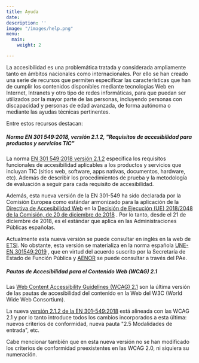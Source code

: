 ```yaml
---
title: Ayuda
date: 
description: ''
image: "/images/help.png"
menu:
  main:
    weight: 2

---
```

La accesibilidad es una problemática tratada y considerada ampliamente tanto en ámbitos nacionales como internacionales. Por ello se han creado una serie de recursos que permiten especificar las características que han de cumplir los contenidos disponibles mediante tecnologías Web en Internet, Intranets y otro tipo de redes informáticas, para que puedan ser utilizados por la mayor parte de las personas, incluyendo personas con discapacidad y personas de edad avanzada, de forma autónoma o mediante las ayudas técnicas pertinentes.

Entre estos recursos destacan:

##### Norma EN 301 549:2018, versión 2.1.2, "Requisitos de accesibilidad para productos y servicios TIC"

La norma [EN 301 549:2018 versión 2.1.2](https://www.etsi.org/deliver/etsi_en/301500_301599/301549/02.01.02_60/en_301549v020102p.pdf "EN 301 549:2018 versión 2.1.2 (Abre en nueva ventana)") especifica los requisitos funcionales de accesibilidad aplicables a los productos y servicios que incluyan TIC (sitios web, software, apps nativas, documentos, hardware, etc). Además de describir los procedimientos de prueba y la metodología de evaluación a seguir para cada requisito de accesibilidad.

Además, esta nueva versión de la EN 301-549 ha sido declarada por la Comisión Europea como estándar armonizado para la aplicación de la [Directiva de Accesibilidad Web](https://administracionelectronica.gob.es/pae_Home/pae_Estrategias/pae_lineas_ccoperacion/pae_Cooperacion_Internacional/pae_Accesibilidad-contexto-internacional.html "Directiva de Accesibilidad Web") en la [Decisión de Ejecución (UE) 2018/2048 de la Comisión, de 20 de diciembre de 2018](https://eur-lex.europa.eu/legal-content/ES/TXT/?uri=uriserv:OJ.L_.2018.327.01.0084.01.SPA&toc=OJ:L:2018:327:TOC "Decisión de Ejecución (UE) 2018/2048 de la Comisión, de 20 de diciembre de 2018 (Abre en nueva ventana)") . Por lo tanto, desde el 21 de diciembre de 2018, es el estándar que aplica en las Administraciones Públicas españolas.

Actualmente esta nueva versión se puede consultar en inglés en la web de [ETSI](https://www.etsi.org/ "ETSI (Abre en nueva ventana)"). No obstante, esta versión se materializa en la norma española [UNE-EN 301549:2019](http://administracionelectronica.gob.es/PAe/accesibilidad/une-en-301549-2019.pdf "UNE-EN 301549:2019") , que en virtud del acuerdo suscrito por la Secretaría de Estado de Función Pública y [AENOR](http://www.aenor.es/aenor/certificacion/resp_social/accesibilidad_tic.asp "AENOR (Abre en nueva ventana)") se puede consultar a través del PAe.

##### Pautas de Accesibilidad para el Contenido Web (WCAG) 2.1

Las [Web Content Accessibility Guidelines (WCAG) 2.1](http://www.w3.org/TR/2018/REC-WCAG21-20180605/ "Web Content Accessibility Guidelines 2.1 (Abre en nueva ventana)") son la última versión de las pautas de accesibilidad del contenido en la Web del W3C (World Wide Web Consortium).

La nueva [versión 2.1.2 de la EN 301-549:2018](https://www.etsi.org/deliver/etsi_en/301500_301599/301549/02.01.02_60/en_301549v020102p.pdf "versión 2.1.2 de la EN 301-549:2018 (Abre en nueva ventana)") está alineada con las WCAG 2.1 y por lo tanto introduce todos los cambios incorporados a esta última: nuevos criterios de conformidad, nueva pauta "2.5 Modalidades de entrada", etc.

Cabe mencionar también que en esta nueva versión no se han modificado los criterios de conformidad preexistentes en las WCAG 2.0, ni siquiera su numeración.